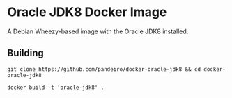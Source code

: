 # Oracle JDK8 Docker Image

A Debian Wheezy-based image with the Oracle JDK8 installed.

## Building

    git clone https://github.com/pandeiro/docker-oracle-jdk8 && cd docker-oracle-jdk8
    
    docker build -t 'oracle-jdk8' .

